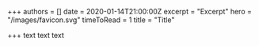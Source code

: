 +++
authors = []
date = 2020-01-14T21:00:00Z
excerpt = "Excerpt"
hero = "/images/favicon.svg"
timeToRead = 1
title = "Title"

+++
text text text